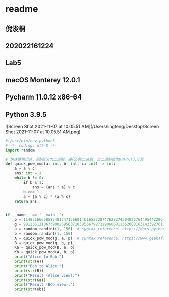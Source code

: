 # readme

## 倪浚桐

## 202022161224

## Lab5

## macOS Monterey 12.0.1

## Pycharm 11.0.12 x86-64

## Python 3.9.5

![Screen Shot 2021-11-07 at 10.05.51 AM](/Users/lingfeng/Desktop/Screen Shot 2021-11-07 at 10.05.51 AM.png)

```python
#!/usr/bin/env python3
# -*- coding: utf-8 -*-
import random

# 快速幂模运算，把b拆分为二进制，遍历b的二进制，当二进制位为0时不计入计算
def quick_pow_mod(a: int, b: int, c: int) -> int:
    a = a % c
    ans: int = 1
    while b != 0:
        if b & 1:
            ans = (ans * a) % c
        b >>= 1
        a = (a % c) * (a % c)
    return ans


if __name__ == '__main__':
    p = 11483166658585481347156601461652228747628274304826764495442296421425015253161813634115028572768478982068325434874240950329795338367115426954714853905429627
    g = 9312361210673900259563710385567927129060681135208816314239276128613236057152973946513124497622387244317947113336161405537229616593187205949777328006346729
    a = random.randint(1, 156)  # syntax reference: https://docs.python.org/3/library/random.html
    b = random.randint(1, 156)
    A = quick_pow_mod(g, a, p)  # syntax reference: https://www.geeksforgeeks.org/pow-in-python/
    B = quick_pow_mod(g, b, p)
    Ka = quick_pow_mod(B, a, p)
    Kb = quick_pow_mod(A, b, p)
    print("Alice to Bob:")
    print(str(A))
    print("Bob to Alice:")
    print(str(B))
    print("Result (Alice view):")
    print(str(Ka))
    print("Result (Bob view):")
    print(str(Kb))
```

